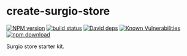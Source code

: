 # create-surgio-store

[![NPM version][npm-image]][npm-url]
[![build status][travis-image]][travis-url]
[![David deps][david-image]][david-url]
[![Known Vulnerabilities][snyk-image]][snyk-url]
[![npm download][download-image]][download-url]

[npm-image]: https://img.shields.io/npm/v/create-surgio-store.svg?style=flat-square
[npm-url]: https://npmjs.org/package/create-surgio-store
[travis-image]: https://img.shields.io/travis/geekdada/create-surgio-store.svg?style=flat-square
[travis-url]: https://travis-ci.org/geekdada/create-surgio-store
[david-image]: https://img.shields.io/david/geekdada/create-surgio-store.svg?style=flat-square
[david-url]: https://david-dm.org/geekdada/create-surgio-store
[snyk-image]: https://snyk.io/test/npm/create-surgio-store/badge.svg?style=flat-square
[snyk-url]: https://snyk.io/test/npm/create-surgio-store
[download-image]: https://img.shields.io/npm/dm/create-surgio-store.svg?style=flat-square
[download-url]: https://npmjs.org/package/create-surgio-store

Surgio store starter kit.
